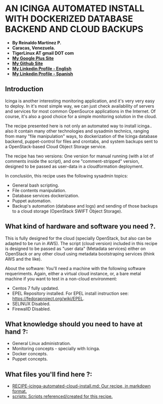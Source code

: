 # AN ICINGA AUTOMATED INSTALL WITH DOCKERIZED DATABASE BACKEND AND CLOUD BACKUPS

- **By Reinaldo Martínez P.**
- **Caracas, Venezuela.**
- **TigerLinux AT gmail DOT com**
- **[My Google Plus Site](https://plus.google.com/+ReinaldoMartinez)**
- **[My Github Site](https://github.com/tigerlinux)**
- **[My Linkedin Profile - English](https://ve.linkedin.com/in/tigerlinux/en)**
- **[My Linkedin Profile - Spanish](https://ve.linkedin.com/in/tigerlinux/es)**


## Introduction

Icinga is another interesting monitoring application, and it's very very easy to deploy. In it's most simple way, we can just check availability of servers and services for most common OpenSource applications in the Internet. Of course, it's also a good choice for a simple monitoring solution in the cloud.

The recipe presented here is not only an automated way to install icinga.. also it contain many other technologies and sysadmin technics, ranging from many "file manipulation" ways, to dockerization of the Icinga database backend, puppet-control for files and crontabs, and system backups sent to a OpenStack-based Cloud Object Storage service.

The recipe has two versions: One version for manual running (with a lot of comments inside the script), and one "comment-stripped" version, designed to be passed as user-data in a cloudformation deployment.

In conclusión, this recipe uses the following sysadmin topics:

* General bash scripting.
* File contents manipulation.
* Database services dockerization.
* Puppet automation.
* Backup's automation (database and logs) and sending of those backups to a cloud storage (OpenStack SWIFT Object Storage).


## What kind of hardware and software you need ?.

This is fully designed for the cloud (specially OpenStack, but also can be adapted to be run in AWS). The script (cloud version) included in this recipe is designed to be passed as "user data" (Metadata services) either on OpenStack or any other cloud using metadata bootstraping services (think AWS and the like).

About the software: You'll need a machine with the following software requeriments. Again, either a virtual cloud instance, or, a bare metal machine if you want to test in a non-cloud environment:

* Centos 7 fully updated.
* EPEL Repository installed. For EPEL install instruction see: https://fedoraproject.org/wiki/EPEL.
* SELINUX Disabled.
* FirewallD Disabled.


## What knowledge should you need to have at hand ?:

* General Linux administration.
* Monitoring concepts - specially with Icinga.
* Docker concepts.
* Puppet concepts.

## What files you'll find here ?:

* [RECIPE-icinga-automated-cloud-install.md: Our recipe, in markdown format.](https://github.com/tigerlinux/tigerlinux-extra-recipes/blob/master/recipes/monitoring/icinga-automated-install-for-the-cloud/RECIPE-icinga-automated-cloud-install.md "Icinga Automated Install for the Cloud")
* [scripts: Scripts referenced/created for this recipe.](https://github.com/tigerlinux/tigerlinux-extra-recipes/tree/master/recipes/monitoring/icinga-automated-install-for-the-cloud/scripts "Icinga Automated Install Scripts")

